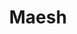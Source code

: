 ---
codehost: https://github.com/https://github.com/containous/maesh
logohandle: maesh
sort: maesh
title: Maesh
website: https://mae.sh/
---